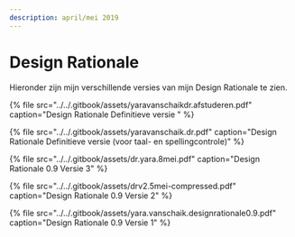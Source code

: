 ```yaml
---
description: april/mei 2019
---
```


# Design Rationale

Hieronder zijn mijn verschillende versies van mijn Design Rationale te zien.

{% file src="../../.gitbook/assets/yaravanschaikdr.afstuderen.pdf" caption="Design Rationale Definitieve versie " %}

{% file src="../../.gitbook/assets/yaravanschaik.dr.pdf" caption="Design Rationale Definitieve versie \(voor taal- en spellingcontrole\)" %}

{% file src="../../.gitbook/assets/dr.yara.8mei.pdf" caption="Design Rationale 0.9 Versie 3" %}

{% file src="../../.gitbook/assets/drv2.5mei-compressed.pdf" caption="Design Rationale 0.9 Versie 2" %}

{% file src="../../.gitbook/assets/yara.vanschaik.designrationale0.9.pdf" caption="Design Rationale 0.9 Versie 1" %}

